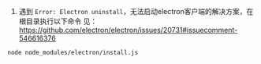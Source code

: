 1. 遇到 `Error: Electron uninstall`，无法启动electron客户端的解决方案，在根目录执行以下命令
见： https://github.com/electron/electron/issues/20731#issuecomment-546616376
```bash
node node_modules/electron/install.js
```

